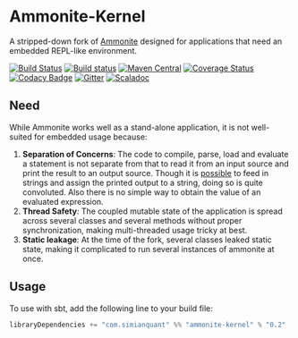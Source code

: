 Ammonite-Kernel
===

A stripped-down fork of [Ammonite](https://github.com/lihaoyi/Ammonite) designed for applications that need an embedded 
REPL-like environment.

[![Build Status](https://travis-ci.org/harshad-deo/Ammonite.svg?branch=master)](https://travis-ci.org/harshad-deo/Ammonite)
[![Build status](https://ci.appveyor.com/api/projects/status/elg05ga0wo3ds0wx?svg=true)](https://ci.appveyor.com/project/harshad-deo/ammonite)
[![Maven Central](https://maven-badges.herokuapp.com/maven-central/com.simianquant/ammonite-kernel_2.11/badge.svg)](https://maven-badges.herokuapp.com/maven-central/com.simianquant/ammonite-kernel_2.11)
[![Coverage Status](https://coveralls.io/repos/github/harshad-deo/Ammonite/badge.svg?branch=master)](https://coveralls.io/github/harshad-deo/Ammonite?branch=master)
[![Codacy Badge](https://api.codacy.com/project/badge/Grade/e249028e7b5c445982d5d39d97d1e371)](https://www.codacy.com/app/subterranean-hominid/Ammonite?utm_source=github.com&amp;utm_medium=referral&amp;utm_content=harshad-deo/Ammonite&amp;utm_campaign=Badge_Grade)
[![Gitter](https://badges.gitter.im/harshad-deo/typequux.svg)](https://gitter.im/harshad-deo/typequux?utm_source=badge&utm_medium=badge&utm_campaign=pr-badge)
[![Scaladoc](http://javadoc-badge.appspot.com/com.simianquant/ammonite-kernel_2.11.svg?label=scaladoc)](http://javadoc-badge.appspot.com/com.simianquant/ammonite-kernel_2.11)

Need
---

While Ammonite works well as a stand-alone application, it is not well-suited for embedded usage because:

1. **Separation of Concerns**: The code to compile, parse, load and evaluate a statement is not separate from that to read it from an input source and 
  print the result to an output source. Though it is [possible](https://github.com/lihaoyi/Ammonite/blob/master/amm/src/test/scala/ammonite/TestRepl.scala)
  to feed in strings and assign the printed output to a string, doing so is quite convoluted. Also there is no simple way to obtain
  the value of an evaluated expression.
2. **Thread Safety**: The coupled mutable state of the application is spread across several classes and several methods without proper synchronization, 
	making multi-threaded usage tricky at best.
3. **Static leakage**: At the time of the fork, several classes leaked static state, making it complicated to run several instances of ammonite at once. 

Usage
---

To use with sbt, add the following line to your build file:

```scala
libraryDependencies += "com.simianquant" %% "ammonite-kernel" % "0.2"
```
